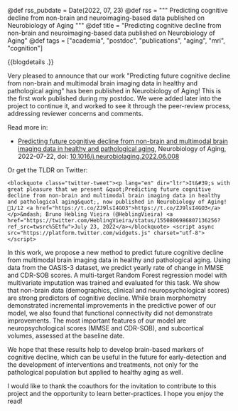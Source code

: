 @def rss_pubdate = Date(2022, 07, 23)
@def rss = """ Predicting cognitive decline from non-brain and neuroimaging-based data published on Neurobiology of Aging """
@def title = "Predicting cognitive decline from non-brain and neuroimaging-based data published on Neurobiology of Aging"
@def tags = ["academia", "postdoc", "publications", "aging", "mri", "cognition"]

{{blogdetails .}}

Very pleased to announce that our work "Predicting future cognitive decline from non-brain and multimodal brain imaging data in healthy and pathological aging" has been published in Neurobiology of Aging!
This is the first work published during my postdoc.
We were added later into the project to continue it, and worked to see it through the peer-review process, addressing reviewer concerns and comments.

Read more in:

- [Predicting future cognitive decline from non-brain and multimodal brain imaging data in healthy and pathological aging](/publications/NeurobiologyOfAging), Neurobiology of Aging, 2022-07-22, doi: [10.1016/j.neurobiolaging.2022.06.008](https://dx.doi.org/10.1016/j.neurobiolaging.2022.06.008)

Or get the TLDR on Twitter:

~~~
<blockquote class="twitter-tweet"><p lang="en" dir="ltr">It&#39;s with great pleasure that we present &quot;Predicting future cognitive decline from non-brain and multimodal brain imaging data in healthy and pathological aging&quot;, now published in Neurobiology of Aging! 🧵1/12 <a href="https://t.co/ZJ9lsI4GO3">https://t.co/ZJ9lsI4GO3</a></p>&mdash; Bruno Hebling Vieira (@HeblingVieira) <a href="https://twitter.com/HeblingVieira/status/1550806986807136256?ref_src=twsrc%5Etfw">July 23, 2022</a></blockquote> <script async src="https://platform.twitter.com/widgets.js" charset="utf-8"></script>
~~~

In this work, we propose a new method to predict future cognitive decline from multimodal brain imaging data in healthy and pathological aging.
Using data from the OASIS-3 dataset, we predict yearly rate of change in MMSE and CDR-SOB scores.
A multi-target Random Forest regression model with multivariate imputation was trained and evaluated for this task.
We show that non-brain data (demographics, clinical and neuropsychological scores) are strong predictors of cognitive decline.
While brain morphometry demonstrated incremental improvements in the predictive power of our model, we also found that functional connectivity did not demonstrate improvements.
The most important features of our model are neuropsychological scores (MMSE and CDR-SOB), and subcortical volumes, assessed at the baseline date.

We hope that these results help to develop brain-based markers of cognitive decline, which can be useful in the future for early-detection and the development of interventions and treatments, not only for the pathological population but applied to healthy aging as well.

I would like to thank the coauthors for the invitation to contribute to this project and the opportunity to learn better-practices.
I hope you enjoy the read!
